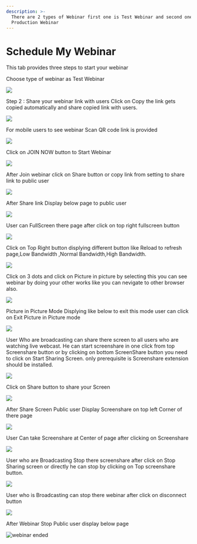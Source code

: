 ```yaml
---
description: >-
  There are 2 types of Webinar first one is Test Webinar and second one is
  Production Webinar
---
```


# Schedule My Webinar

This tab provides three steps to start your webinar

Choose type of webinar as Test Webinar

![](../.gitbook/assets/image%20%2870%29.png)



Step 2 : Share your webinar link with users Click on Copy the link gets copied automatically and share copied link with users.

![](../.gitbook/assets/image%20%2846%29.png)

For mobile users to see webinar Scan QR code link is provided

![](../.gitbook/assets/image%20%28273%29.png)

Click on JOIN NOW button to Start Webinar

![](../.gitbook/assets/image%20%2899%29.png)

After Join webinar click on Share button or copy link from setting to share link to public user

![](../.gitbook/assets/image%20%28158%29.png)

After Share link Display below page to public user

![](../.gitbook/assets/image%20%2898%29.png)

User can FullScreen there page after click on top right fullscreen button

![](../.gitbook/assets/image%20%285%29.png)

  
Click on Top Right button displying different button like Reload to refresh page,Low Bandwidth ,Normal Bandwidth,High Bandwidth.

![](../.gitbook/assets/image%20%28210%29.png)

Click on  3 dots and click on Picture in picture by selecting this you can see webinar by doing your other works like you can nevigate to other browser also.

![](../.gitbook/assets/image%20%28111%29.png)

Picture in Picture Mode Displying like below to exit this mode user can click on Exit Picture in Picture mode

![](../.gitbook/assets/image%20%28204%29.png)

User Who are broadcasting can share there screen to all users who are watching live webcast. He can start screenshare in one click from top Screenshare button or by clicking on bottom ScreenShare button you need to click on Start Sharing Screen. only prerequisite is Screenshare extension should be installed.

![](../.gitbook/assets/image%20%28187%29.png)

Click on Share button to share your Screen

![](../.gitbook/assets/image%20%28143%29.png)

After Share Screen Public user Display Screenshare on top left Corner of there page 

![](../.gitbook/assets/image%20%2874%29.png)

User Can take Screenshare at Center of page after clicking on Screenshare 

![](../.gitbook/assets/image%20%28108%29.png)

User who are Broadcasting Stop there screenshare after click on Stop Sharing screen or directly he can stop by clicking on Top screenshare button.

![](../.gitbook/assets/image%20%284%29.png)

User who is Broadcasting can stop there webinar after click on disconnect button

![](../.gitbook/assets/image%20%2864%29.png)

After Webinar Stop Public user display below page

![webinar ended](../.gitbook/assets/image%20%28217%29.png)









